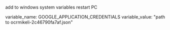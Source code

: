 add to windows system variables
restart PC

variable_name: GOOGLE_APPLICATION_CREDENTIALS
variable_value: "path to ocrmikeli-2c46790fa7af.json"
